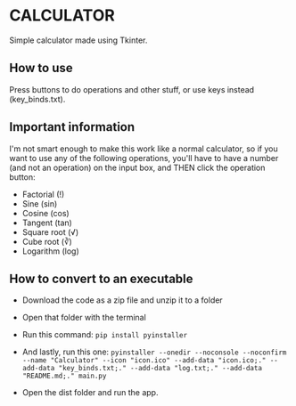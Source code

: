 # CALCULATOR

Simple calculator made using Tkinter.

## How to use

Press buttons to do operations and other stuff, or use keys instead (key_binds.txt).

## Important information

I'm not smart enough to make this work like a normal calculator, so if you want to use any of the following operations, you'll have to have a number (and not an
operation) on the input box, and THEN click the operation button:

- Factorial (!)
- Sine (sin)
- Cosine (cos)
- Tangent (tan)
- Square root (√)
- Cube root (∛)
- Logarithm (log)

## How to convert to an executable

- Download the code as a zip file and unzip it to a folder

- Open that folder with the terminal

- Run this command:
` pip install pyinstaller `

- And lastly, run this one:
` pyinstaller --onedir --noconsole --noconfirm --name "Calculator" --icon "icon.ico" --add-data "icon.ico;." --add-data "key_binds.txt;." --add-data "log.txt;." --add-data "README.md;." main.py `

- Open the dist folder and run the app.
